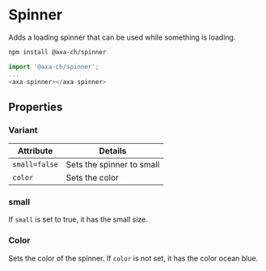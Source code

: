 # Spinner

Adds a loading spinner that can be used while something is loading.

```bash
npm install @axa-ch/spinner
```

```js
import '@axa-ch/spinner';
...
<axa-spinner></axa-spinner>
```

## Properties

### Variant

| Attribute     | Details                   |
| ------------- | ------------------------- |
| `small=false` | Sets the spinner to small |
| `color`       | Sets the color            |

### small

If `small` is set to true, it has the small size.

### Color

Sets the color of the spinner. If `color` is not set, it has the color ocean blue.
